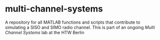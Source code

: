 # multi-channel-systems
A repository for all MATLAB functions and scripts that contribute to simulating a SISO and SIMO radio channel. 
This is part of an ongoing *Multi Channel Systems* lab at the HTW Berlin
